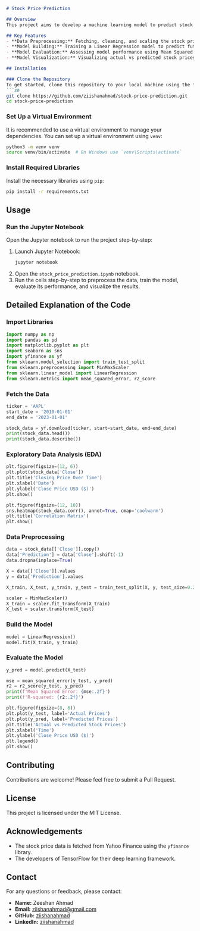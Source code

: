 
```markdown
# Stock Price Prediction

## Overview
This project aims to develop a machine learning model to predict stock prices using historical data from Yahoo Finance. The dataset contains the daily stock prices of a specific company over a certain period.

## Key Features
- **Data Preprocessing:** Fetching, cleaning, and scaling the stock price data.
- **Model Building:** Training a Linear Regression model to predict future stock prices.
- **Model Evaluation:** Assessing model performance using Mean Squared Error (MSE) and R-squared (R2) score.
- **Model Visualization:** Visualizing actual vs predicted stock prices.

## Installation

### Clone the Repository
To get started, clone this repository to your local machine using the following command:
```sh
git clone https://github.com/ziishanahmad/stock-price-prediction.git
cd stock-price-prediction
```

### Set Up a Virtual Environment
It is recommended to use a virtual environment to manage your dependencies. You can set up a virtual environment using `venv`:
```sh
python3 -m venv venv
source venv/bin/activate  # On Windows use `venv\Scripts\activate`
```

### Install Required Libraries
Install the necessary libraries using `pip`:
```sh
pip install -r requirements.txt
```

## Usage

### Run the Jupyter Notebook
Open the Jupyter notebook to run the project step-by-step:
1. Launch Jupyter Notebook:
   ```sh
   jupyter notebook
   ```
2. Open the `stock_price_prediction.ipynb` notebook.
3. Run the cells step-by-step to preprocess the data, train the model, evaluate its performance, and visualize the results.

## Detailed Explanation of the Code

### Import Libraries
```python
import numpy as np
import pandas as pd
import matplotlib.pyplot as plt
import seaborn as sns
import yfinance as yf
from sklearn.model_selection import train_test_split
from sklearn.preprocessing import MinMaxScaler
from sklearn.linear_model import LinearRegression
from sklearn.metrics import mean_squared_error, r2_score
```

### Fetch the Data
```python
ticker = 'AAPL'
start_date = '2010-01-01'
end_date = '2023-01-01'

stock_data = yf.download(ticker, start=start_date, end=end_date)
print(stock_data.head())
print(stock_data.describe())
```

### Exploratory Data Analysis (EDA)
```python
plt.figure(figsize=(12, 6))
plt.plot(stock_data['Close'])
plt.title('Closing Price Over Time')
plt.xlabel('Date')
plt.ylabel('Close Price USD ($)')
plt.show()

plt.figure(figsize=(12, 10))
sns.heatmap(stock_data.corr(), annot=True, cmap='coolwarm')
plt.title('Correlation Matrix')
plt.show()
```

### Data Preprocessing
```python
data = stock_data[['Close']].copy()
data['Prediction'] = data['Close'].shift(-1)
data.dropna(inplace=True)

X = data[['Close']].values
y = data['Prediction'].values

X_train, X_test, y_train, y_test = train_test_split(X, y, test_size=0.2, random_state=42)

scaler = MinMaxScaler()
X_train = scaler.fit_transform(X_train)
X_test = scaler.transform(X_test)
```

### Build the Model
```python
model = LinearRegression()
model.fit(X_train, y_train)
```

### Evaluate the Model
```python
y_pred = model.predict(X_test)

mse = mean_squared_error(y_test, y_pred)
r2 = r2_score(y_test, y_pred)
print(f'Mean Squared Error: {mse:.2f}')
print(f'R-squared: {r2:.2f}')

plt.figure(figsize=(8, 6))
plt.plot(y_test, label='Actual Prices')
plt.plot(y_pred, label='Predicted Prices')
plt.title('Actual vs Predicted Stock Prices')
plt.xlabel('Time')
plt.ylabel('Close Price USD ($)')
plt.legend()
plt.show()
```

## Contributing
Contributions are welcome! Please feel free to submit a Pull Request.

## License
This project is licensed under the MIT License.

## Acknowledgements
- The stock price data is fetched from Yahoo Finance using the `yfinance` library.
- The developers of TensorFlow for their deep learning framework.

## Contact
For any questions or feedback, please contact:
- **Name:** Zeeshan Ahmad
- **Email:** ziishanahmad@gmail.com
- **GitHub:** [ziishanahmad](https://github.com/ziishanahmad)
- **LinkedIn:** [ziishanahmad](https://www.linkedin.com/in/ziishanahmad/)
```

